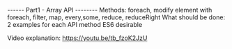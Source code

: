 
------ Part1 - Array API --------
Methods: foreach, modify element with foreach, filter, map, every,some, reduce, reduceRight
What should be done:
	2 examples for each API method
ES6 desirable

Video explanation:
https://youtu.be/tb_fzoK2JzU
